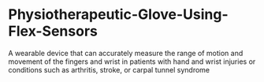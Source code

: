 # Physiotherapeutic-Glove-Using-Flex-Sensors
A wearable device that can accurately measure the range of motion and movement of the fingers and wrist in patients with hand and wrist injuries or conditions such as arthritis, stroke, or carpal tunnel syndrome

